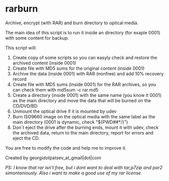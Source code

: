 # rarburn

Archive, encrypt (with RAR) and burn directory to optical media.

The main idea of this script is to run it inside an directory (for exaple 0001) with some content for backup.

This script will:

 1. Create copy of some scripts so you can easyly check and restore the archived content (inside 0001)
 2. Create file with MD5 sums for the original content (inside 0001)
 3. Archive the data (inside 0001) with RAR (nonfree) and add 10% recovery record
 4. Create file with MD5 sums (inside 0001) for the RAR archives, so you can check them with md5sum -c rar.md5
 5. Create a directory (inside 0001) with the same name (you know it 0001) as the main directory and move the data that will be burned on the CD/DVD/BD
 6. Unmount the optical drive if it is mounted by udev
 7. Burn ISO9660 image on the optical media with the same label as the main directory (0001 is dynamic, check "${PWD##*/}")
 8. Don`t eject the drive after the burning ends, mount it with udev, check the archived data, return to the main directory, report for errors and eject the CD.

You are free to modify the code and help me to improve it.

Created by georgi*dot*patsev_at_gmail|dot|com

*PS: I know that rar isn't free, but i dont want to deal with tar,p7zip and par2 simontaniously. Also i want to make a good use of my rar license.*
